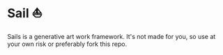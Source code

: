 # Sail ⛵️

Sails is a generative art work framework. It's not made for you, so use at your own risk or preferably fork this repo. 
